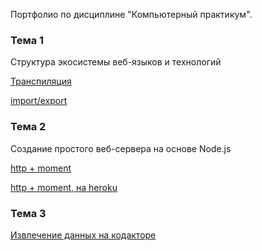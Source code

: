 Портфолио по дисциплине "Компьютерный практикум". 

### Тема 1

Структура экосистемы веб-языков и технологий

[Транспиляция](/babab)

[import/export](/ecmab)

### Тема 2

Создание простого веб-сервера на основе Node.js

[http + moment](/http_moment)

[http + moment, на heroku](https://moment-task.herokuapp.com/)

### Тема 3

[Извлечение данных на кодакторе](https://kodaktor.ru/0983c0a)
